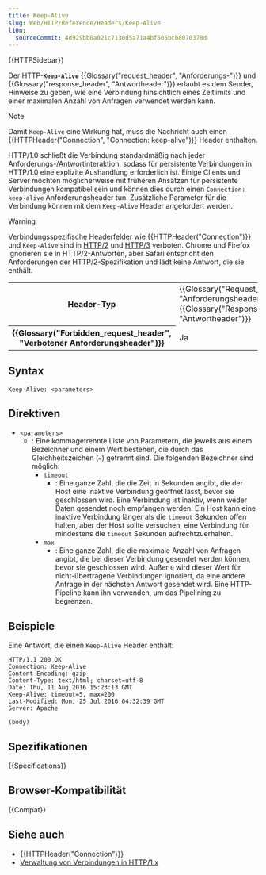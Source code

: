 ```yaml
---
title: Keep-Alive
slug: Web/HTTP/Reference/Headers/Keep-Alive
l10n:
  sourceCommit: 4d929bb0a021c7130d5a71a4bf505bcb8070378d
---
```


{{HTTPSidebar}}

Der HTTP-**`Keep-Alive`** {{Glossary("request_header", "Anforderungs-")}} und {{Glossary("response_header", "Antwortheader")}} erlaubt es dem Sender, Hinweise zu geben, wie eine Verbindung hinsichtlich eines Zeitlimits und einer maximalen Anzahl von Anfragen verwendet werden kann.

> [!NOTE]
> Damit `Keep-Alive` eine Wirkung hat, muss die Nachricht auch einen {{HTTPHeader("Connection", "Connection: keep-alive")}} Header enthalten.

HTTP/1.0 schließt die Verbindung standardmäßig nach jeder Anforderungs-/Antwortinteraktion, sodass für persistente Verbindungen in HTTP/1.0 eine explizite Aushandlung erforderlich ist.
Einige Clients und Server möchten möglicherweise mit früheren Ansätzen für persistente Verbindungen kompatibel sein und können dies durch einen `Connection: keep-alive` Anforderungsheader tun.
Zusätzliche Parameter für die Verbindung können mit dem `Keep-Alive` Header angefordert werden.

> [!WARNING]
> Verbindungsspezifische Headerfelder wie {{HTTPHeader("Connection")}} und `Keep-Alive` sind in [HTTP/2](https://httpwg.org/specs/rfc9113.html#ConnectionSpecific) und [HTTP/3](https://httpwg.org/specs/rfc9114.html#header-formatting) verboten.
> Chrome und Firefox ignorieren sie in HTTP/2-Antworten, aber Safari entspricht den Anforderungen der HTTP/2-Spezifikation und lädt keine Antwort, die sie enthält.

<table class="properties">
  <tbody>
    <tr>
      <th scope="row">Header-Typ</th>
      <td>
        {{Glossary("Request_header", "Anforderungsheader")}},
        {{Glossary("Response_header", "Antwortheader")}}
      </td>
    </tr>
    <tr>
      <th scope="row">{{Glossary("Forbidden_request_header", "Verbotener Anforderungsheader")}}</th>
      <td>Ja</td>
    </tr>
  </tbody>
</table>

## Syntax

```http
Keep-Alive: <parameters>
```

## Direktiven

- `<parameters>`
  - : Eine kommagetrennte Liste von Parametern, die jeweils aus einem Bezeichner und einem Wert bestehen, die durch das Gleichheitszeichen (`=`) getrennt sind.
    Die folgenden Bezeichner sind möglich:
    - `timeout`
      - : Eine ganze Zahl, die die Zeit in Sekunden angibt, die der Host eine inaktive Verbindung geöffnet lässt, bevor sie geschlossen wird.
        Eine Verbindung ist inaktiv, wenn weder Daten gesendet noch empfangen werden. Ein Host kann eine inaktive Verbindung länger als die `timeout` Sekunden offen halten, aber der Host sollte versuchen, eine Verbindung für mindestens die `timeout` Sekunden aufrechtzuerhalten.
    - `max`
      - : Eine ganze Zahl, die die maximale Anzahl von Anfragen angibt, die bei dieser Verbindung gesendet werden können, bevor sie geschlossen wird.
        Außer `0` wird dieser Wert für nicht-übertragene Verbindungen ignoriert, da eine andere Anfrage in der nächsten Antwort gesendet wird.
        Eine HTTP-Pipeline kann ihn verwenden, um das Pipelining zu begrenzen.

## Beispiele

Eine Antwort, die einen `Keep-Alive` Header enthält:

```http
HTTP/1.1 200 OK
Connection: Keep-Alive
Content-Encoding: gzip
Content-Type: text/html; charset=utf-8
Date: Thu, 11 Aug 2016 15:23:13 GMT
Keep-Alive: timeout=5, max=200
Last-Modified: Mon, 25 Jul 2016 04:32:39 GMT
Server: Apache

(body)
```

## Spezifikationen

{{Specifications}}

## Browser-Kompatibilität

{{Compat}}

## Siehe auch

- {{HTTPHeader("Connection")}}
- [Verwaltung von Verbindungen in HTTP/1.x](/de/docs/Web/HTTP/Guides/Connection_management_in_HTTP_1.x)
